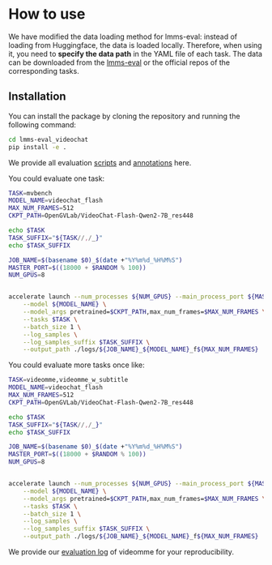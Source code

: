 
# How to use

We have modified the data loading method for lmms-eval: instead of loading from Huggingface, the data is loaded locally. Therefore, when using it, you need to **specify the data path** in the YAML file of each task. The data can be downloaded from the [lmms-eval](https://huggingface.co/lmms-lab) or the official repos of the corresponding tasks.

## Installation

You can install the package by cloning the repository and running the following command:
```bash
cd lmms-eval_videochat
pip install -e .
```
We provide all evaluation [scripts](scripts) and [annotations](eval_annotations) here.

You could evaluate one task:
```bash
TASK=mvbench
MODEL_NAME=videochat_flash
MAX_NUM_FRAMES=512
CKPT_PATH=OpenGVLab/VideoChat-Flash-Qwen2-7B_res448

echo $TASK
TASK_SUFFIX="${TASK//,/_}"
echo $TASK_SUFFIX

JOB_NAME=$(basename $0)_$(date +"%Y%m%d_%H%M%S")
MASTER_PORT=$((18000 + $RANDOM % 100))
NUM_GPUS=8


accelerate launch --num_processes ${NUM_GPUS} --main_process_port ${MASTER_PORT} -m lmms_eval \
    --model ${MODEL_NAME} \
    --model_args pretrained=$CKPT_PATH,max_num_frames=$MAX_NUM_FRAMES \
    --tasks $TASK \
    --batch_size 1 \
    --log_samples \
    --log_samples_suffix $TASK_SUFFIX \
    --output_path ./logs/${JOB_NAME}_${MODEL_NAME}_f${MAX_NUM_FRAMES}
```
You could evaluate more tasks once like:
```bash
TASK=videomme,videomme_w_subtitle
MODEL_NAME=videochat_flash
MAX_NUM_FRAMES=512
CKPT_PATH=OpenGVLab/VideoChat-Flash-Qwen2-7B_res448

echo $TASK
TASK_SUFFIX="${TASK//,/_}"
echo $TASK_SUFFIX

JOB_NAME=$(basename $0)_$(date +"%Y%m%d_%H%M%S")
MASTER_PORT=$((18000 + $RANDOM % 100))
NUM_GPUS=8


accelerate launch --num_processes ${NUM_GPUS} --main_process_port ${MASTER_PORT} -m lmms_eval \
    --model ${MODEL_NAME} \
    --model_args pretrained=$CKPT_PATH,max_num_frames=$MAX_NUM_FRAMES \
    --tasks $TASK \
    --batch_size 1 \
    --log_samples \
    --log_samples_suffix $TASK_SUFFIX \
    --output_path ./logs/${JOB_NAME}_${MODEL_NAME}_f${MAX_NUM_FRAMES}
```
We provide our [evaluation log](https://github.com/OpenGVLab/VideoChat-Flash/blob/main/lmms-eval_videochat/videochat-flash-7B%40448_eval_log_videomme.json) of videomme for your reproducibility.
